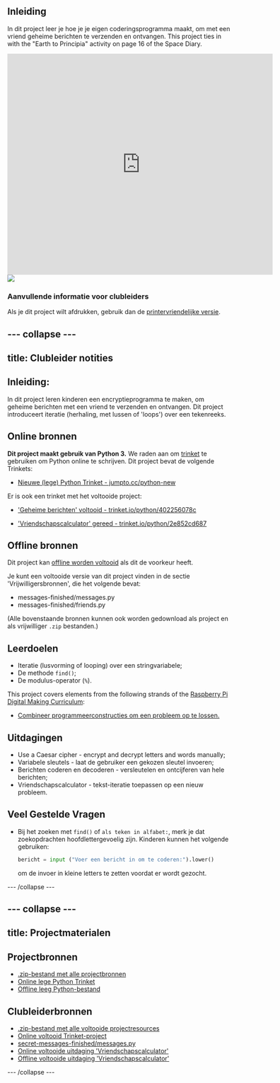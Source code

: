 ## Inleiding

In dit project leer je hoe je je eigen coderingsprogramma maakt, om met een vriend geheime berichten te verzenden en ontvangen. This project ties in with the "Earth to Principia" activity on page 16 of the Space Diary.

<div class="trinket">
  <iframe src="https://trinket.io/embed/python/402256078c?outputOnly=true&start=result" width="600" height="500" frameborder="0" marginwidth="0" marginheight="0" allowfullscreen>
  </iframe>
  <img src="images/messages-finished.png">
</div>

### Aanvullende informatie voor clubleiders

Als je dit project wilt afdrukken, gebruik dan de [printervriendelijke versie](https://projects.raspberrypi.org/en/projects/secret-messages/print).

## \--- collapse \---

## title: Clubleider notities

## Inleiding:

In dit project leren kinderen een encryptieprogramma te maken, om geheime berichten met een vriend te verzenden en ontvangen. Dit project introduceert iteratie (herhaling, met lussen of 'loops') over een tekenreeks.

## Online bronnen

**Dit project maakt gebruik van Python 3.** We raden aan om [trinket](https://trinket.io/) te gebruiken om Python online te schrijven. Dit project bevat de volgende Trinkets:

* [Nieuwe (lege) Python Trinket - jumpto.cc/python-new](http://jumpto.cc/python-new)

Er is ook een trinket met het voltooide project:

* ['Geheime berichten' voltooid - trinket.io/python/402256078c](https://trinket.io/python/402256078c)

* ['Vriendschapscalculator' gereed - trinket.io/python/2e852cd687](https://trinket.io/python/2e852cd687)

## Offline bronnen

Dit project kan [offline worden voltooid](https://www.codeclubprojects.org/en-GB/resources/python-working-offline/) als dit de voorkeur heeft.

Je kunt een voltooide versie van dit project vinden in de sectie 'Vrijwilligersbronnen', die het volgende bevat:

* messages-finished/messages.py
* messages-finished/friends.py

(Alle bovenstaande bronnen kunnen ook worden gedownload als project en als vrijwilliger `.zip` bestanden.)

## Leerdoelen

* Iteratie (lusvorming of looping) over een stringvariabele;
* De methode `find()`;
* De modulus-operator (`%`).

This project covers elements from the following strands of the [Raspberry Pi Digital Making Curriculum](https://rpf.io/curriculum):

* [Combineer programmeerconstructies om een ​​probleem op te lossen.](https://www.raspberrypi.org/curriculum/programming/builder)

## Uitdagingen

* Use a Caesar cipher - encrypt and decrypt letters and words manually;
* Variabele sleutels - laat de gebruiker een gekozen sleutel invoeren;
* Berichten coderen en decoderen - versleutelen en ontcijferen van hele berichten;
* Vriendschapscalculator - tekst-iteratie toepassen op een nieuw probleem.

## Veel Gestelde Vragen

* Bij het zoeken met `find()` of `als teken in alfabet:`, merk je dat zoekopdrachten hoofdlettergevoelig zijn. Kinderen kunnen het volgende gebruiken:
    
    ```python
    bericht = input ("Voer een bericht in om te coderen:").lower()
    ```
    
    om de invoer in kleine letters te zetten voordat er wordt gezocht.

\--- /collapse \---

## \--- collapse \---

## title: Projectmaterialen

## Projectbronnen

* [.zip-bestand met alle projectbronnen](resources/secret-messages-project-resources.zip)
* [Online lege Python Trinket](http://jumpto.cc/python-new)
* [Offline leeg Python-bestand](resources/new-new.py)

## Clubleiderbronnen

* [.zip-bestand met alle voltooide projectresources](resources/secret-messages-volunteer-resources.zip)
* [Online voltooid Trinket-project](https://trinket.io/python/402256078c)
* [secret-messages-finished/messages.py](resources/secret-messages-finished-messages.py)
* [Online voltooide uitdaging 'Vriendschapscalculator'](https://trinket.io/python/2e852cd687)
* [Offline voltooide uitdaging 'Vriendschapscalculator'](resources/friendship-calculator-finished-friends.py)

\--- /collapse \---